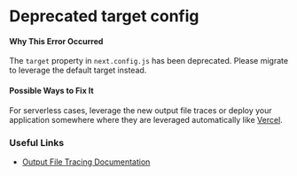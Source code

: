 # Deprecated target config

#### Why This Error Occurred

The `target` property in `next.config.js` has been deprecated. Please migrate to leverage the default target instead.

#### Possible Ways to Fix It

For serverless cases, leverage the new output file traces or deploy your application somewhere where they are leveraged automatically like [Vercel](https://vercel.com).

### Useful Links

- [Output File Tracing Documentation](https://nextjs.org/docs/advanced-features/output-file-tracing)
